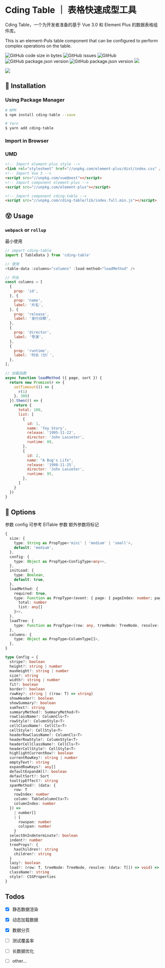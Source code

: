# Cding Table ｜ 表格快速成型工具

Cding Table，一个为开发者准备的基于 Vue 3.0 和 Element Plus 的数据表格组件库。

This is an element-Puls table component that can be configured to perform complex operations on the table.

<p>
    <img alt="GitHub code size in bytes" src="https://img.shields.io/github/languages/code-size/notbucai/cding-table">
    <img alt="GitHub issues" src="https://img.shields.io/github/issues/notbucai/cding-table">
    <img alt="GitHub" src="https://img.shields.io/github/license/notbucai/cding-table">
    <img alt="GitHub package.json version" src="https://img.shields.io/github/package-json/v/notbucai/cding-table">
    <img alt="GitHub package.json version" src="https://badgen.net/circleci/github/notbucai/cding-table">
    <a href="https://codecov.io/gh/notbucai/cding-table">
      <img src="https://codecov.io/gh/notbucai/cding-table/branch/main/graph/badge.svg?token=CIOEV3QL1G"/>
    </a>
</p>

<!-- ![./website/assets/images/home-pic.png](./website/assets/images/home-pic.png) -->
<img src="./website/assets/images/home-pic.png" style="max-width: 680px;"/>

## 🤪 Installation

### Using Package Manager 
```bash
# NPM
$ npm install cding-table --save

# Yarn
$ yarn add cding-table
```
### Import in Browser
### UMD
```html
<!-- Import element-plus style -->
<link rel="stylesheet" href="//unpkg.com/element-plus/dist/index.css" />
<!-- Import Vue 3 -->
<script src="//unpkg.com/vue@next"></script>
<!-- Import component element-plus -->
<script src="//unpkg.com/element-plus"></script>

<!-- Import component cding-table -->
<script src="//unpkg.com/cding-table/lib/index.full.min.js"></script>
```

## 😵 Usage
### `webpack` or `rollup`

最小使用
```javascript
// import cding-table
import { TableData } from 'cding-table'

// 使用
<table-data :columns="columns" :load-method="loadMethod" />

// 列名
const columns = [
  {
    prop: 'id',
  }, {
    prop: 'name',
    label: '片名',
  }, {
    prop: 'release',
    label: '发行日期',
  },
  {
    prop: 'director',
    label: '导演',
  },
  {
    prop: 'runtime',
    label: '时长（分）',
  },
];

// 加载函数
async function loadMethod ({ page, sort }) {
  return new Promise(r => {
    setTimeout(() => {
      r(1)
    }, 300)
  }).then(() => {
    return {
      total: 100,
      list: [
        {
          id: 1,
          name: 'Toy Story',
          release: '1995-11-22',
          director: 'John Lasseter',
          runtime: 80,
        },
        {
          id: 2,
          name: "A Bug's Life",
          release: '1998-11-25',
          director: 'John Lasseter',
          runtime: 95,
        },
      ]
    }
  })
}
```

## 🌚 Options
参数 config 可参考 ElTable 参数 额外参数将标记

```ts
{
  size: {
    type: String as PropType<'mini' | 'medium' | 'small'>,
    default: 'medium',
  },
  config: {
    type: Object as PropType<ConfigType<any>>,
  },
  initLoad: {
    type: Boolean,
    default: true,
  },
  loadMethod: {
    required: true,
    type: Function as PropType<(event: { page: { pageIndex: number; pageSize: number; }; sort?: { [key: string]: any; }; }) => Promise<{
      total: number
      list: any[]
    }>>,
  },
  loadTree: {
    type: Function as PropType<(row: any, treeNode: TreeNode, resolve: (data: any[]) => void) => void>,
  },
  columns: {
    type: Object as PropType<ColumnType[]>,
  },
}

type Config = {
  stripe?: boolean
  height?: string | number
  maxHeight?: string | number
  size?: string
  width?: string | number
  fit?: boolean
  border?: boolean
  rowKey?: string | ((row: T) => string)
  showHeader?: boolean
  showSummary?: boolean
  sumText?: string
  summaryMethod?: SummaryMethod<T>
  rowClassName?: ColumnCls<T>
  rowStyle?: ColumnStyle<T>
  cellClassName?: CellCls<T>
  cellStyle?: CellStyle<T>
  headerRowClassName?: ColumnCls<T>
  headerRowStyle?: ColumnStyle<T>
  headerCellClassName?: CellCls<T>
  headerCellStyle?: CellStyle<T>
  highlightCurrentRow?: boolean
  currentRowKey?: string | number
  emptyText?: string
  expandRowKeys?: any[]
  defaultExpandAll?: boolean
  defaultSort?: Sort
  tooltipEffect?: string
  spanMethod?: (data: {
    row: T
    rowIndex: number
    column: TableColumnCtx<T>
    columnIndex: number
  }) =>
    | number[]
    | {
      rowspan: number
      colspan: number
    }
  selectOnIndeterminate?: boolean
  indent?: number
  treeProps?: {
    hasChildren?: string
    children?: string
  }
  lazy?: boolean
  load?: (row: T, treeNode: TreeNode, resolve: (data: T[]) => void) => void
  className?: string
  style?: CSSProperties
}
```

## Todos

+ [x] 静态数据渲染  

+ [x] 动态加载数据  

+ [x] 数据分页

+ [ ] 测试覆盖率

+ [ ] 长数据优化

+ [ ] other...